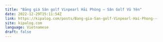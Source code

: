 ```yaml
---
title: "Bảng giá Sân golf Vinpearl Hải Phòng – Sân Golf Vũ Yên"
date: 2022-12-29T15:11:54Z
link: https://kipalog.com/posts/Bang-gia-San-golf-Vinpearl-Hai-Phong---San-Golf-Vu-Yen?utm_medium=RSS&utm_source=news.12bit.vn
site: kipalog.com
language: Vietnamese
draft: false
---
```

